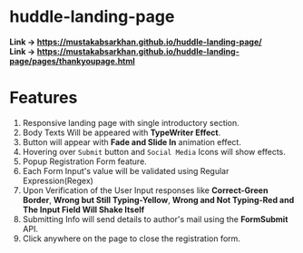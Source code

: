 # huddle-landing-page
**Link -> https://mustakabsarkhan.github.io/huddle-landing-page/</br>
Link -> https://mustakabsarkhan.github.io/huddle-landing-page/pages/thankyoupage.html**

# Features
1. Responsive landing page with single introductory section.
2. Body Texts Will be appeared with **TypeWriter Effect**.
3. Button will appear with **Fade and Slide In** animation effect.
4. Hovering over `Submit` button and `Social Media` Icons will show effects.
5. Popup Registration Form feature.
6. Each Form Input's value will be validated using Regular Expression(Regex)
7. Upon Verification of the User Input responses like **Correct-Green Border**, **Wrong but Still Typing-Yellow**, **Wrong and Not Typing-Red and The Input Field Will Shake Itself**
8. Submitting Info will send details to author's mail using the **FormSubmit** API.
9. Click anywhere on the page to close the registration form.

